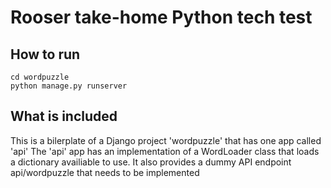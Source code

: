 # Rooser take-home Python tech test

## How to run

```shell
cd wordpuzzle
python manage.py runserver
```

## What is included
This is a bilerplate of a Django project 'wordpuzzle' that has one app called 'api'
The 'api' app has an implementation of a WordLoader class that loads a dictionary availiable to use. 
It also provides a dummy API endpoint api/wordpuzzle that needs to be implemented
